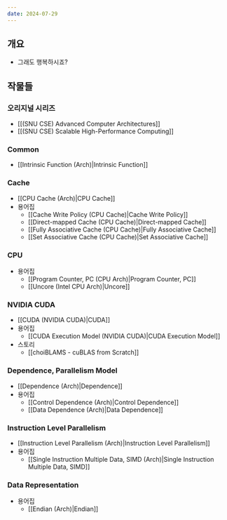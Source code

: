```yaml
---
date: 2024-07-29
---
```

## 개요

- 그래도 행복하시죠?

## 작물들

### 오리지널 시리즈

- [[(SNU CSE) Advanced Computer Architectures]]
- [[(SNU CSE) Scalable High-Performance Computing]]

### Common

- [[Intrinsic Function (Arch)|Intrinsic Function]]

### Cache

- [[CPU Cache (Arch)|CPU Cache]]
- 용어집
	- [[Cache Write Policy (CPU Cache)|Cache Write Policy]]
	- [[Direct-mapped Cache (CPU Cache)|Direct-mapped Cache]]
	- [[Fully Associative Cache (CPU Cache)|Fully Associative Cache]]
	- [[Set Associative Cache (CPU Cache)|Set Associative Cache]]

### CPU

- 용어집
	- [[Program Counter, PC (CPU Arch)|Program Counter, PC]]
	- [[Uncore (Intel CPU Arch)|Uncore]]

### NVIDIA CUDA

- [[CUDA (NVIDIA CUDA)|CUDA]]
- 용어집
	- [[CUDA Execution Model (NVIDIA CUDA)|CUDA Execution Model]]
- 스토리
	- [[choiBLAMS - cuBLAS from Scratch]]

### Dependence, Parallelism Model

- [[Dependence (Arch)|Dependence]]
- 용어집
	- [[Control Dependence (Arch)|Control Dependence]]
	- [[Data Dependence (Arch)|Data Dependence]]

### Instruction Level Parallelism

- [[Instruction Level Parallelism (Arch)|Instruction Level Parallelism]]
- 용어집
	- [[Single Instruction Multiple Data, SIMD (Arch)|Single Instruction Multiple Data, SIMD]]

### Data Representation

- 용어집
	- [[Endian (Arch)|Endian]]
